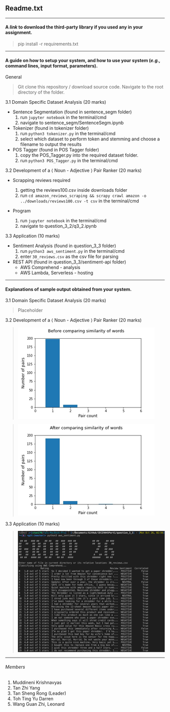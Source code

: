 ## Readme.txt 

____

#### A *link* to download the third-party library if you used any in your assignment.

> pip install -r requirements.txt

___

#### A guide on how to setup your system, and how to use your system (*e.g.,* command lines, input format, parameters).

General

> Git clone this repository / download source code. Navigate to the root directory of the folder. 

3.1 Domain Specific Dataset Analysis (20 marks)

- Sentence Segmentation (found in sentence_segm folder)
  1. run `jupyter notebook` in the terminal/cmd
  2. navigate to sentence_segm/SentenceSegm.ipynb 
- Tokenizer (found in tokenizer folder)
  1. run `python3 tokenizer.py` in the terminal/cmd
  2. select which dataset to perform token and stemming and choose a filename to output the results
- POS Tagger (found in POS Tagger folder)
  1. copy the POS_Tagger.py into the required dataset folder.
  2. run `python3 POS_Tagger.py` in the terminal/cmd

3.2 Development of a ⟨ Noun - Adjective ⟩ Pair Ranker (20 marks)

- Scrapping reviews required 

  1. getting the reviews100.csv inside downloads folder 
  2. run `cd amazon_reviews_scraping && scrapy crawl amazon -o ../downloads/reviews100.csv -t csv` in the terminal/cmd
- Program
  1. run `jupyter notebook` in the terminal/cmd
  2. navigate to question_3_2/q3_2.ipynb

3.3 Application (10 marks)

- Sentiment Analysis (found in question_3_3 folder)
  1. run `python3 aws_sentiment.py` in the terminal/cmd
  2. enter `30_reviews.csv` as the csv file for parsing
- REST API (found in question_3_3/sentiment-api folder)
  - AWS Comprehend - analysis
  - AWS Lambda, Serverless - hosting 

___

#### Explanations of sample output obtained from your system.

3.1 Domain Specific Dataset Analysis (20 marks)

> Placeholder

3.2 Development of a ⟨ Noun - Adjective ⟩ Pair Ranker (20 marks)

> ![q3_2_1](./question_3_2/before_similarity.jpg)

> ![q3_2_2](./question_3_2/after_similarity.jpg)

3.3 Application (10 marks)

> ![q3_3](./question_3_3/q3_3.png)

___

###### Members

1. Muddineni Krishnavyas 
2. Tan Zhi Yang 
3. Tan Sheng Rong (Leader)
4. Toh Ting Yu Darren 
5. Wang Guan Zhi, Leonard